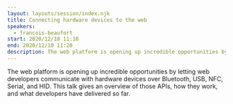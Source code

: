 ```yaml
---
layout: layouts/session/index.njk
title: Connecting hardware devices to the web
speakers:
  - francois-beaufort
start: 2020/12/10 11:10
end: 2020/12/10 11:20
description: The web platform is opening up incredible opportunities by letting web developers communicate with hardware devices.
---
```


The web platform is opening up incredible opportunities by letting web developers communicate with hardware devices over Bluetooth, USB, NFC, Serial, and HID.
This talk gives an overview of those APIs, how they work, and what developers have delivered so far.
